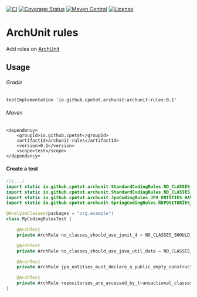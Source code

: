 [![CI](https://github.com/cpetot/archunit-rules/actions/workflows/build.yml/badge.svg)](https://github.com/cpetot/archunit-rules/actions/workflows/maven.yml?query=branch%3Amain++)
[![Coverage Status](https://coveralls.io/repos/github/cpetot/archunit-rules/badge.svg?branch=main)](https://coveralls.io/github/cpetot/archunit-rules?branch=main)
[![Maven Central](https://maven-badges.herokuapp.com/maven-central/io.github.cpetot/archunit-rules/badge.svg)](https://search.maven.org/search?q=g:io.github.cpetot%20AND%20a:archunit-rules)
[![License](https://img.shields.io/badge/licence-Apache%202-blue)](https://github.com/cpetot/archunit-rules/blob/main/LICENSE)
# ArchUnit rules

Add rules on [ArchUnit](https://github.com/TNG/ArchUnit)

## Usage

###### Gradle

```
testImplementation 'io.github.cpetot.archunit:archunit-rules:0.1'
```

###### Maven

```
<dependency>
    <groupId>io.github.cpetot</groupId>
    <artifactId>archunit-rules</artifactId>
    <version>0.1</version>
    <scope>test</scope>
</dependency>
```

#### Create a test

```java
//(...)
import static io.github.cpetot.archunit.StandardCodingRules.NO_CLASSES_SHOULD_USE_JUNIT_4;
import static io.github.cpetot.archunit.StandardCodingRules.NO_CLASSES_SHOULD_USE_JAVA_UTIL_DATE;
import static io.github.cpetot.archunit.JpaCodingRules.JPA_ENTITIES_HAVE_PUBLIC_EMPTY_CONSTRUCTOR;
import static io.github.cpetot.archunit.SpringCodingRules.REPOSITORIES_ARE_ACCESSED_ONLY_BY_TRANSACTIONAL_METHODS_OR_CLASSES;

@AnalyzeClasses(packages = "org.example")
class MyCodingRulesTest {

    @ArchTest
    private ArchRule no_classes_should_use_junit_4 = NO_CLASSES_SHOULD_USE_JUNIT_4;

    @ArchTest
    private ArchRule no_classes_should_use_java_util_date = NO_CLASSES_SHOULD_USE_JAVA_UTIL_DATE;

    @ArchTest
    private ArchRule jpa_entities_must_declare_a_public_empty_constructor = JPA_ENTITIES_HAVE_PUBLIC_EMPTY_CONSTRUCTORS;

    @ArchTest
    private ArchRule repositories_are_accessed_by_transactional_classes_or_methods = REPOSITORIES_ARE_ACCESSED_ONLY_BY_TRANSACTIONAL_METHODS_OR_CLASSES;
}
```
